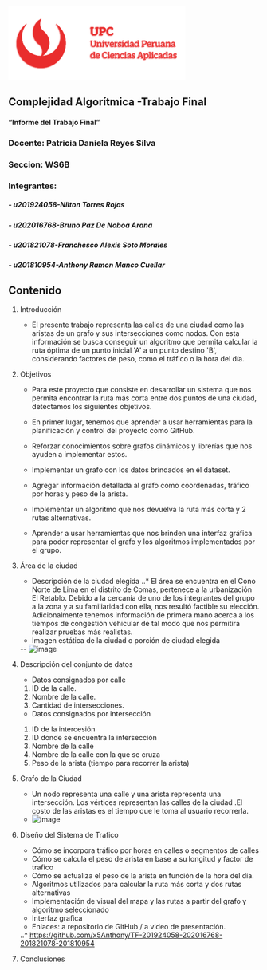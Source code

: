 ![UPC](/assets/upc-logo.png)

## Complejidad Algorítmica -Trabajo Final
#### “Informe del Trabajo Final”

### Docente: Patricia Daniela Reyes Silva

### Seccion: WS6B

### Integrantes:

##### - u201924058-Nilton Torres Rojas
##### - u202016768-Bruno Paz De Noboa Arana
##### - u201821078-Franchesco Alexis Soto Morales
##### - u201810954-Anthony Ramon Manco Cuellar


## Contenido
1. Introducción
    - El presente trabajo representa las calles de una ciudad como las aristas de un grafo y sus intersecciones como nodos. Con esta información se busca conseguir un       algoritmo que permita calcular la ruta óptima de un punto inicial 'A' a un punto destino 'B', considerando factores de peso, como el tráfico o la hora del día.
2. Objetivos
    - Para este proyecto que consiste en desarrollar un sistema que nos permita encontrar la ruta más corta entre dos puntos de una ciudad, detectamos los siguientes         objetivos.

    - En primer lugar, tenemos que aprender a usar herramientas para la planificación y control del proyecto como GitHub.

    - Reforzar conocimientos sobre grafos dinámicos y librerías que nos ayuden a implementar estos.

    - Implementar un grafo con los datos brindados en él dataset.

    - Agregar información detallada al grafo como coordenadas, tráfico por horas y peso de la arista.

    - Implementar un algoritmo que nos devuelva la ruta más corta y 2 rutas alternativas.

    - Aprender a usar herramientas que nos brinden una interfaz gráfica para poder representar el grafo y los algoritmos implementados por el grupo.

3. Área de la ciudad
    - Descripción de la ciudad elegida
    ..* El área se encuentra en el Cono Norte de Lima en el distrito de Comas, pertenece a la urbanización El Retablo. Debido a la          cercanía de uno de los integrantes del grupo a la zona y a su familiaridad con ella, nos resultó factible su elección. Adicionalmente tenemos información de            primera mano acerca a los tiempos de congestión vehicular de tal modo que nos permitirá realizar pruebas más realistas.
    - Imagen estática de la ciudad o porción de ciudad elegida</ul>
    -- ![image](https://user-images.githubusercontent.com/66744988/174499196-ef1bb069-790d-4edb-bd40-248b3456f046.png)
4. Descripción del conjunto de datos
    - Datos consignados por calle
    1.	ID de la calle.
    2.	Nombre de la calle.
    3.	Cantidad de intersecciones.
  
    - Datos consignados por intersección</ul>
    1.	ID de la intercesión 
    2.	ID donde se encuentra la intersección 
    3.	Nombre de la calle
    4.	Nombre de la calle con la que se cruza
    5.	Peso de la arista (tiempo para recorrer la arista)

5. Grafo de la Ciudad
   - Un nodo representa una calle y una arista representa una intersección. Los vértices representan las calles de la ciudad .El costo de las aristas es el tiempo que      le toma al usuario recorrerla.
   - ![image](https://user-images.githubusercontent.com/66744988/174499534-c4e1156c-b1c2-454c-8b13-1236b7eee27d.png)

6. Diseño del Sistema de Trafico
    - Cómo se incorpora tráfico por horas en calles o segmentos de calles
    - Cómo se calcula el peso de arista en base a su longitud y factor de trafico
    - Cómo se actualiza el peso de la arista en función de la hora del día.
    - Algoritmos utilizados para calcular la ruta más corta y dos rutas alternativas
    - Implementación de visual del mapa y las rutas a partir del grafo y algoritmo seleccionado
    - Interfaz grafica
    - Enlaces: a repositorio de GitHub / a video de presentación.</ul>
    ..* https://github.com/x5Anthony/TF-201924058-202016768-201821078-201810954
7. Conclusiones 

